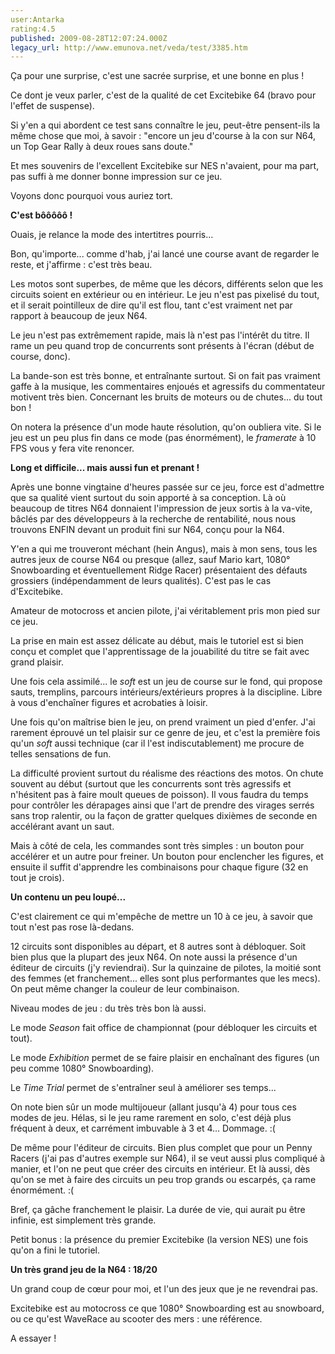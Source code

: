 ```yaml
---
user:Antarka
rating:4.5
published: 2009-08-28T12:07:24.000Z
legacy_url: http://www.emunova.net/veda/test/3385.htm
---
```

Ça pour une surprise, c'est une sacrée surprise, et une bonne en plus !  

  

Ce dont je veux parler, c'est de la qualité de cet Excitebike 64 (bravo pour l'effet de suspense).  

  

Si y'en a qui abordent ce test sans connaître le jeu, peut-être pensent-ils la même chose que moi, à savoir : "encore un jeu d'course à la con sur N64, un Top Gear Rally à deux roues sans doute."  

  

Et mes souvenirs de l'excellent Excitebike sur NES n'avaient, pour ma part, pas suffi à me donner bonne impression sur ce jeu.  

  

Voyons donc pourquoi vous auriez tort.  

  

**C'est bôôôôô !**  

  

Ouais, je relance la mode des intertitres pourris...  

  

Bon, qu'importe... comme d'hab, j'ai lancé une course avant de regarder le reste, et j'affirme : c'est très beau.  

  

Les motos sont superbes, de même que les décors, différents selon que les circuits soient en extérieur ou en intérieur. Le jeu n'est pas pixelisé du tout, et il serait pointilleux de dire qu'il est flou, tant c'est vraiment net par rapport à beaucoup de jeux N64\.  

  

Le jeu n'est pas extrêmement rapide, mais là n'est pas l'intérêt du titre. Il rame un peu quand trop de concurrents sont présents à l'écran (début de course, donc).  

  

La bande-son est très bonne, et entraînante surtout. Si on fait pas vraiment gaffe à la musique, les commentaires enjoués et agressifs du commentateur motivent très bien. Concernant les bruits de moteurs ou de chutes... du tout bon !  

  

On notera la présence d'un mode haute résolution, qu'on oubliera vite. Si le jeu est un peu plus fin dans ce mode (pas énormément), le _framerate_ à 10 FPS vous y fera vite renoncer.  

  

**Long et difficile... mais aussi fun et prenant !**  

  

Après une bonne vingtaine d'heures passée sur ce jeu, force est d'admettre que sa qualité vient surtout du soin apporté à sa conception. Là où beaucoup de titres N64 donnaient l'impression de jeux sortis à la va-vite, bâclés par des développeurs à la recherche de rentabilité, nous nous trouvons ENFIN devant un produit fini sur N64, conçu pour la N64\.  

  

Y'en a qui me trouveront méchant (hein Angus), mais à mon sens, tous les autres jeux de course N64 ou presque (allez, sauf Mario kart, 1080° Snowboarding et éventuellement Ridge Racer) présentaient des défauts grossiers (indépendamment de leurs qualités). C'est pas le cas d'Excitebike.  

  

Amateur de motocross et ancien pilote, j'ai véritablement pris mon pied sur ce jeu.  

  

La prise en main est assez délicate au début, mais le tutoriel est si bien conçu et complet que l'apprentissage de la jouabilité du titre se fait avec grand plaisir.  

  

Une fois cela assimilé... le _soft_ est un jeu de course sur le fond, qui propose sauts, tremplins, parcours intérieurs/extérieurs propres à la discipline. Libre à vous d'enchaîner figures et acrobaties à loisir.  

  

Une fois qu'on maîtrise bien le jeu, on prend vraiment un pied d'enfer. J'ai rarement éprouvé un tel plaisir sur ce genre de jeu, et c'est la première fois qu'un _soft_ aussi technique (car il l'est indiscutablement) me procure de telles sensations de fun.  

  

La difficulté provient surtout du réalisme des réactions des motos. On chute souvent au début (surtout que les concurrents sont très agressifs et n'hésitent pas à faire moult queues de poisson). Il vous faudra du temps pour contrôler les dérapages ainsi que l'art de prendre des virages serrés sans trop ralentir, ou la façon de gratter quelques dixièmes de seconde en accélérant avant un saut.  

  

Mais à côté de cela, les commandes sont très simples : un bouton pour accélérer et un autre pour freiner. Un bouton pour enclencher les figures, et ensuite il suffit d'apprendre les combinaisons pour chaque figure (32 en tout je crois).  

  

**Un contenu un peu loupé...**  

  

C'est clairement ce qui m'empêche de mettre un 10 à ce jeu, à savoir que tout n'est pas rose là-dedans.  

  

12 circuits sont disponibles au départ, et 8 autres sont à débloquer. Soit bien plus que la plupart des jeux N64\. On note aussi la présence d'un éditeur de circuits (j'y reviendrai). Sur la quinzaine de pilotes, la moitié sont des femmes (et franchement... elles sont plus performantes que les mecs). On peut même changer la couleur de leur combinaison.  

  

Niveau modes de jeu : du très très bon là aussi.  

  

Le mode _Season_ fait office de championnat (pour débloquer les circuits et tout).  

  

Le mode _Exhibition_ permet de se faire plaisir en enchaînant des figures (un peu comme 1080° Snowboarding).  

  

Le _Time Trial_ permet de s'entraîner seul à améliorer ses temps...  

  

On note bien sûr un mode multijoueur (allant jusqu'à 4) pour tous ces modes de jeu. Hélas, si le jeu rame rarement en solo, c'est déjà plus fréquent à deux, et carrément imbuvable à 3 et 4... Dommage. :(  

  

De même pour l'éditeur de circuits. Bien plus complet que pour un Penny Racers (j'ai pas d'autres exemple sur N64), il se veut aussi plus compliqué à manier, et l'on ne peut que créer des circuits en intérieur. Et là aussi, dès qu'on se met à faire des circuits un peu trop grands ou escarpés, ça rame énormément. :(  

  

Bref, ça gâche franchement le plaisir. La durée de vie, qui aurait pu être infinie, est simplement très grande.  

  

Petit bonus : la présence du premier Excitebike (la version NES) une fois qu'on a fini le tutoriel.  

  

**Un très grand jeu de la N64 : 18/20**  

  

Un grand coup de cœur pour moi, et l'un des jeux que je ne revendrai pas.  

  

Excitebike est au motocross ce que 1080° Snowboarding est au snowboard, ou ce qu'est WaveRace au scooter des mers : une référence.  

  

A essayer !